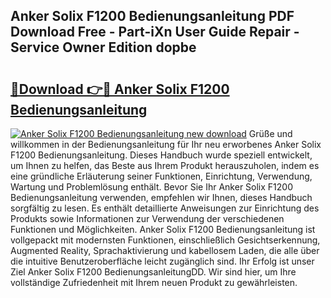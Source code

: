## Anker Solix F1200 Bedienungsanleitung PDF Download Free - Part-iXn User Guide Repair - Service Owner Edition dopbe

# <h2><a href="http://df4b0tq.blite.top/?on=Anker+Solix+F1200+Bedienungsanleitung">🔗Download 👉🔴 Anker Solix F1200 Bedienungsanleitung</a></h2>

[![Anker Solix F1200 Bedienungsanleitung new download](https://i.imgur.com/lujVjoI.png)](http://df4b0tq.blite.top/?on=Anker+Solix+F1200+Bedienungsanleitung)
Grüße und willkommen in der Bedienungsanleitung für Ihr neu erworbenes Anker Solix F1200 Bedienungsanleitung. Dieses Handbuch wurde speziell entwickelt, um Ihnen zu helfen, das Beste aus Ihrem Produkt herauszuholen, indem es eine gründliche Erläuterung seiner Funktionen, Einrichtung, Verwendung, Wartung und Problemlösung enthält. Bevor Sie Ihr Anker Solix F1200 Bedienungsanleitung verwenden, empfehlen wir Ihnen, dieses Handbuch sorgfältig zu lesen. Es enthält detaillierte Anweisungen zur Einrichtung des Produkts sowie Informationen zur Verwendung der verschiedenen Funktionen und Möglichkeiten. Anker Solix F1200 Bedienungsanleitung ist vollgepackt mit modernsten Funktionen, einschließlich Gesichtserkennung, Augmented Reality, Sprachaktivierung und kabellosem Laden, die alle über die intuitive Benutzeroberfläche leicht zugänglich sind. Ihr Erfolg ist unser Ziel Anker Solix F1200 BedienungsanleitungDD. Wir sind hier, um Ihre vollständige Zufriedenheit mit Ihrem neuen Produkt zu gewährleisten.
